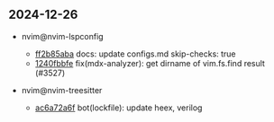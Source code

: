 ## 2024-12-26

* nvim@nvim-lspconfig
  - [ff2b85aba](https://github.com/neovim/nvim-lspconfig/commit/ff2b85abaa810f6611233dbe6d31c07510ebf43d) docs: update configs.md skip-checks: true
  - [1240fbbfe](https://github.com/neovim/nvim-lspconfig/commit/1240fbbfeb528b303594efde97192435a02bdb29) fix(mdx-analyzer): get dirname of vim.fs.find result (#3527)

* nvim@nvim-treesitter
  - [ac6a72a6f](https://github.com/nvim-treesitter/nvim-treesitter/commit/ac6a72a6f83218216948e898362f09029b8035dc) bot(lockfile): update heex, verilog